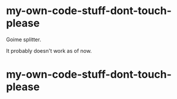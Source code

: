 # my-own-code-stuff-dont-touch-please
Goime splitter.

It probably doesn't work as of now.
# my-own-code-stuff-dont-touch-please
